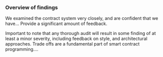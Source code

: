 
### Overview of findings

<!-- Discussion of general impressions, and most important risk factors -->
We examined the contract system very closely, and are confident that we have...
Provide a significant amount of feedback.

Important to note that any thorough audit will result in some finding of at least a minor severity, including feedback on style, and architectural approaches. Trade offs are a fundamental part of smart contract programming....
